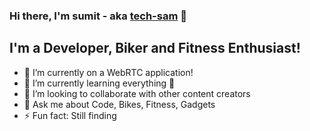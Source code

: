 ### Hi there, I'm sumit - aka [tech-sam](http://sumit.tech) 👋

## I'm a Developer, Biker and Fitness Enthusiast!

- 🔭 I’m currently on a WebRTC application!
- 🌱 I’m currently learning everything 🤣
- 👯 I’m looking to collaborate with other content creators
- 💬 Ask me about Code, Bikes, Fitness, Gadgets
- ⚡ Fun fact: Still finding
